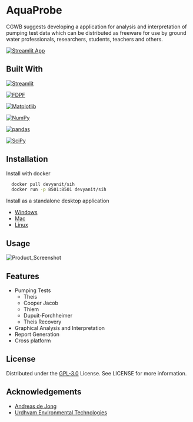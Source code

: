 # AquaProbe

CGWB suggests developing a  application for analysis and interpretation of pumping test data which can be distributed as freeware for use by ground water professionals, researchers, students, teachers and others.

[![Streamlit App](https://static.streamlit.io/badges/streamlit_badge_black_white.svg)](https://sahil-gidwani-sih-01--home-38q9j9.streamlitapp.com/)

## Built With

[![Streamlit](https://img.shields.io/badge/-streamlit-red?style=for-the-badge&logo=streamlit&logoColor=white)](https://streamlit.io/)

[![FDPF](https://img.shields.io/badge/-fpdf-lightgrey?style=for-the-badge&logo=fpdf&logoColor=white)](http://www.fpdf.org/)

[![Matplotlib](https://img.shields.io/badge/-matplotlib-blue?style=for-the-badge&logo=matplotlib&logoColor=white)](https://matplotlib.org/)

[![NumPy](https://img.shields.io/badge/-numpy-yellow?style=for-the-badge&logo=numpy&logoColor=white)](https://numpy.org/)

[![pandas](https://img.shields.io/badge/-pandas-green?style=for-the-badge&logo=pandas&logoColor=white)](https://pandas.pydata.org/)

[![SciPy](https://img.shields.io/badge/-scipy-orange?style=for-the-badge&logo=scipy&logoColor=white)](https://scipy.org/)


## Installation

Install with docker

```bash
  docker pull devyanit/sih
  docker run -p 8501:8501 devyanit/sih
```

Install as a standalone desktop application

- [Windows](https://drive.google.com/file/d/1ze9P603nwwaZUCB0QobyuDhaV334wQPO/view?usp=sharing)
- [Mac](https://drive.google.com/file/d/1XMg2qMplaaCs9prW-HpGmcdN98Py2X-l/view?usp=sharing)
- [Linux](https://drive.google.com/file/d/1msCFhOScs1iUtalF6Yb2xSnqpXPLLZ25/view?usp=sharing)

## Usage

![Product_Screenshot](images/demo.gif)


## Features

- Pumping Tests
    - Theis
    - Cooper Jacob
    - Thiem
    - Dupuit-Forchheimer
    - Theis Recovery
- Graphical Analysis and Interpretation
- Report Generation
- Cross platform


## License

Distributed under the [GPL-3.0](https://choosealicense.com/licenses/gpl-3.0/) License. See LICENSE for more information.


## Acknowledgements

 - [Andreas de Jong](https://www.youtube.com/c/GeosearchInternational)
 - [Urdhvam Environmental Technologies](http://www.borecharger.com/)

